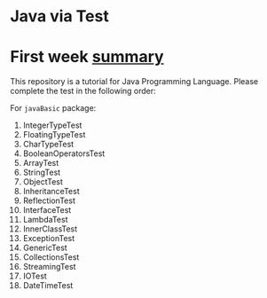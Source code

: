 # Java via Test
# First week [summary](SUMMARY.md)
 
 
 
This repository is a tutorial for Java Programming Language. Please complete the test in the following order:

For `javaBasic` package:

1. IntegerTypeTest
1. FloatingTypeTest
1. CharTypeTest
1. BooleanOperatorsTest
1. ArrayTest
1. StringTest
1. ObjectTest
1. InheritanceTest
1. ReflectionTest
1. InterfaceTest
1. LambdaTest
1. InnerClassTest
1. ExceptionTest
1. GenericTest
1. CollectionsTest
1. StreamingTest
1. IOTest
1. DateTimeTest
